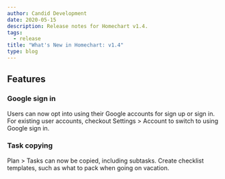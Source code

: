 ```yaml
---
author: Candid Development
date: 2020-05-15
description: Release notes for Homechart v1.4.
tags:
  - release
title: "What's New in Homechart: v1.4"
type: blog
---
```


## Features

### Google sign in
Users can now opt into using their Google accounts for sign up or sign in.  For existing user accounts, checkout Settings > Account to switch to using Google sign in.

### Task copying
Plan > Tasks can now be copied, including subtasks.  Create checklist templates, such as what to pack when going on vacation.
